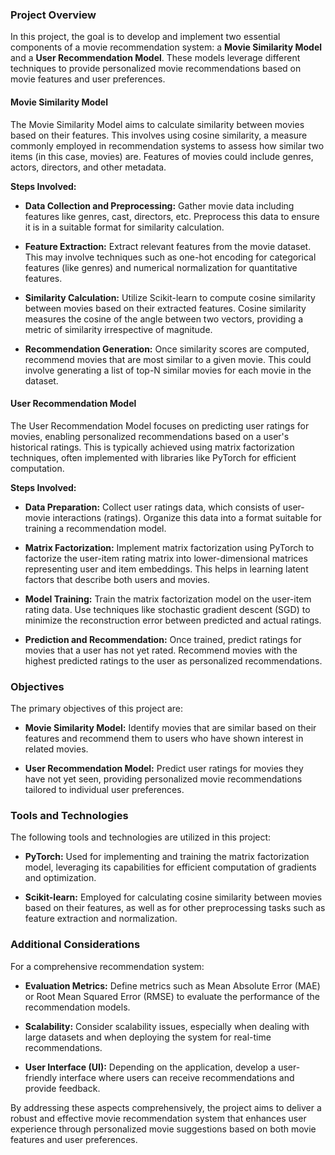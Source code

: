 ### Project Overview

In this project, the goal is to develop and implement two essential components of a movie recommendation system: a **Movie Similarity Model** and a **User Recommendation Model**. These models leverage different techniques to provide personalized movie recommendations based on movie features and user preferences.

#### Movie Similarity Model

The Movie Similarity Model aims to calculate similarity between movies based on their features. This involves using cosine similarity, a measure commonly employed in recommendation systems to assess how similar two items (in this case, movies) are. Features of movies could include genres, actors, directors, and other metadata.

**Steps Involved:**
- **Data Collection and Preprocessing:** Gather movie data including features like genres, cast, directors, etc. Preprocess this data to ensure it is in a suitable format for similarity calculation.
  
- **Feature Extraction:** Extract relevant features from the movie dataset. This may involve techniques such as one-hot encoding for categorical features (like genres) and numerical normalization for quantitative features.

- **Similarity Calculation:** Utilize Scikit-learn to compute cosine similarity between movies based on their extracted features. Cosine similarity measures the cosine of the angle between two vectors, providing a metric of similarity irrespective of magnitude.

- **Recommendation Generation:** Once similarity scores are computed, recommend movies that are most similar to a given movie. This could involve generating a list of top-N similar movies for each movie in the dataset.

#### User Recommendation Model

The User Recommendation Model focuses on predicting user ratings for movies, enabling personalized recommendations based on a user's historical ratings. This is typically achieved using matrix factorization techniques, often implemented with libraries like PyTorch for efficient computation.

**Steps Involved:**
- **Data Preparation:** Collect user ratings data, which consists of user-movie interactions (ratings). Organize this data into a format suitable for training a recommendation model.

- **Matrix Factorization:** Implement matrix factorization using PyTorch to factorize the user-item rating matrix into lower-dimensional matrices representing user and item embeddings. This helps in learning latent factors that describe both users and movies.

- **Model Training:** Train the matrix factorization model on the user-item rating data. Use techniques like stochastic gradient descent (SGD) to minimize the reconstruction error between predicted and actual ratings.

- **Prediction and Recommendation:** Once trained, predict ratings for movies that a user has not yet rated. Recommend movies with the highest predicted ratings to the user as personalized recommendations.

### Objectives

The primary objectives of this project are:
- **Movie Similarity Model:** Identify movies that are similar based on their features and recommend them to users who have shown interest in related movies.
  
- **User Recommendation Model:** Predict user ratings for movies they have not yet seen, providing personalized movie recommendations tailored to individual user preferences.

### Tools and Technologies

The following tools and technologies are utilized in this project:
- **PyTorch:** Used for implementing and training the matrix factorization model, leveraging its capabilities for efficient computation of gradients and optimization.
  
- **Scikit-learn:** Employed for calculating cosine similarity between movies based on their features, as well as for other preprocessing tasks such as feature extraction and normalization.

### Additional Considerations

For a comprehensive recommendation system:
- **Evaluation Metrics:** Define metrics such as Mean Absolute Error (MAE) or Root Mean Squared Error (RMSE) to evaluate the performance of the recommendation models.
  
- **Scalability:** Consider scalability issues, especially when dealing with large datasets and when deploying the system for real-time recommendations.

- **User Interface (UI):** Depending on the application, develop a user-friendly interface where users can receive recommendations and provide feedback.

By addressing these aspects comprehensively, the project aims to deliver a robust and effective movie recommendation system that enhances user experience through personalized movie suggestions based on both movie features and user preferences.
